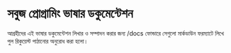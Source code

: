 # সবুজ প্রোগ্রামিং ভাষার ডকুমেন্টেশন    
আগ্রহীদের এই ভাষার ডকুমেন্টেশন লিখার ও সম্পাদন করার জন্য /docs ফোন্ডারে সেগুলো মার্কডাউন ফরম্যাটে লিখে পুল রিকুয়েস্ট পাঠানোর অনুরোধ করা হলো। 
